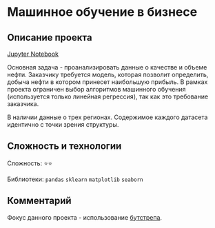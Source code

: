 # Машинное обучение в бизнесе


## Описание проекта

[Jupyter Notebook](https://github.com/kruspe2009/yandex.praktikum_ds/blob/main/08%20-%20%D0%9C%D0%B0%D1%88%D0%B8%D0%BD%D0%BD%D0%BE%D0%B5%20%D0%BE%D0%B1%D1%83%D1%87%D0%B5%D0%BD%D0%B8%D0%B5%20%D0%B2%20%D0%B1%D0%B8%D0%B7%D0%BD%D0%B5%D1%81%D0%B5/ml_business.ipynb)

Основная задача - проанализировать данные о качестве и объеме нефти. Заказчику требуется модель, которая позволит определить, добыча нефти в котором принесет наибольшую прибыль. В рамках проекта ограничен выбор алгоритмов машинного обучения (используется только линейная регрессия), так как это требование заказчика. 

В наличии данные о трех регионах. Содержимое каждого датасета идентично с точки зрения структуры. 

## Сложность и технологии

Сложность: :star::star:

Библиотеки: `pandas` `sklearn` `matplotlib` `seaborn`

## Комментарий

Фокус данного проекта - использование <u>бутстрепа</u>. 